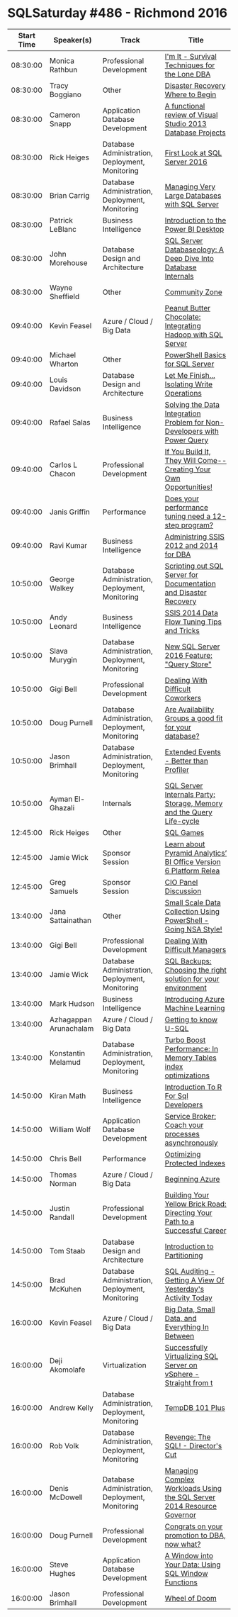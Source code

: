 # SQLSaturday #486 - Richmond 2016
Start Time|Speaker(s)|Track|Title
---|---|---|---
08:30:00|Monica Rathbun|Professional Development|[I'm It - Survival Techniques for the Lone DBA](41439.md)
08:30:00|Tracy Boggiano|Other|[Disaster Recovery Where to Begin](41686.md)
08:30:00|Cameron Snapp|Application  Database Development|[A functional review of Visual Studio 2013 Database Projects](42452.md)
08:30:00|Rick Heiges|Database Administration, Deployment, Monitoring|[First Look at SQL Server 2016](44381.md)
08:30:00|Brian Carrig|Database Administration, Deployment, Monitoring|[Managing Very Large Databases with SQL Server](45163.md)
08:30:00|Patrick LeBlanc|Business Intelligence|[Introduction to the Power BI Desktop](45449.md)
08:30:00|John Morehouse|Database Design and Architecture|[SQL Server Databaseology: A Deep Dive Into Database Internals](45498.md)
08:30:00|Wayne Sheffield|Other|[Community Zone](46010.md)
09:40:00|Kevin Feasel|Azure / Cloud / Big Data|[Peanut Butter  Chocolate:  Integrating Hadoop with SQL Server](41549.md)
09:40:00|Michael Wharton|Other|[PowerShell Basics for SQL Server](41682.md)
09:40:00|Louis Davidson|Database Design and Architecture|[Let Me Finish... Isolating Write Operations](42230.md)
09:40:00|Rafael Salas|Business Intelligence|[Solving the Data Integration Problem for Non-Developers with Power Query](45080.md)
09:40:00|Carlos L Chacon|Professional Development|[If You Build It, They Will Come--Creating Your Own Opportunities!](45494.md)
09:40:00|Janis Griffin|Performance|[Does your performance tuning need a 12-step program?](45513.md)
09:40:00|Ravi Kumar|Business Intelligence|[Administring SSIS 2012 and 2014 for DBA](47774.md)
10:50:00|George Walkey|Database Administration, Deployment, Monitoring|[Scripting out SQL Server for Documentation and Disaster Recovery](41394.md)
10:50:00|Andy Leonard|Business Intelligence|[SSIS 2014 Data Flow Tuning Tips and Tricks](41423.md)
10:50:00|Slava Murygin|Database Administration, Deployment, Monitoring|[New SQL Server 2016 Feature: "Query Store"](42014.md)
10:50:00|Gigi Bell|Professional Development|[Dealing With Difficult Coworkers](42698.md)
10:50:00|Doug Purnell|Database Administration, Deployment, Monitoring|[Are Availability Groups a good fit for your database?](45039.md)
10:50:00|Jason Brimhall|Database Administration, Deployment, Monitoring|[Extended Events - Better than Profiler](45456.md)
10:50:00|Ayman El-Ghazali|Internals|[SQL Server Internals Party: Storage, Memory and the Query Life-cycle](45467.md)
12:45:00|Rick Heiges|Other|[SQL Games](44862.md)
12:45:00|Jamie Wick|Sponsor Session|[Learn about Pyramid Analytics’ BI Office Version 6 Platform Relea](48755.md)
12:45:00|Greg Samuels|Sponsor Session|[CIO Panel Discussion](48756.md)
13:40:00|Jana Sattainathan|Other|[Small Scale Data Collection Using PowerShell -  Going NSA Style!](41671.md)
13:40:00|Gigi Bell|Professional Development|[Dealing With Difficult Managers](42697.md)
13:40:00|Jamie Wick|Database Administration, Deployment, Monitoring|[SQL Backups: Choosing the right solution for your environment](42699.md)
13:40:00|Mark Hudson|Business Intelligence|[Introducing Azure Machine Learning](45475.md)
13:40:00|Azhagappan Arunachalam|Azure / Cloud / Big Data|[Getting to know U-SQL](45550.md)
13:40:00|Konstantin Melamud|Database Administration, Deployment, Monitoring|[Turbo Boost Performance: In Memory Tables index optimizations](46486.md)
14:50:00|Kiran Math|Business Intelligence|[Introduction To R For Sql Developers](41444.md)
14:50:00|William Wolf|Application  Database Development|[Service Broker: Coach your processes asynchronously](41923.md)
14:50:00|Chris Bell|Performance|[Optimizing Protected Indexes](42692.md)
14:50:00|Thomas Norman|Azure / Cloud / Big Data|[Beginning Azure](44893.md)
14:50:00|Justin Randall|Professional Development|[Building Your Yellow Brick Road: Directing Your Path to a Successful Career](45372.md)
14:50:00|Tom Staab|Database Design and Architecture|[Introduction to Partitioning](45488.md)
14:50:00|Brad McKuhen|Database Administration, Deployment, Monitoring|[SQL Auditing - Getting A View Of Yesterday's Activity Today](45547.md)
16:00:00|Kevin Feasel|Azure / Cloud / Big Data|[Big Data, Small Data, and Everything In Between](41550.md)
16:00:00|Deji Akomolafe|Virtualization|[Successfully Virtualizing SQL Server on vSphere - Straight from t](41669.md)
16:00:00|Andrew Kelly|Database Administration, Deployment, Monitoring|[TempDB 101 Plus](41758.md)
16:00:00|Rob Volk|Database Administration, Deployment, Monitoring|[Revenge: The SQL! - Director's Cut](44747.md)
16:00:00|Denis McDowell|Database Administration, Deployment, Monitoring|[Managing Complex Workloads Using the SQL Server 2014 Resource Governor](44858.md)
16:00:00|Doug Purnell|Professional Development|[Congrats on your promotion to DBA, now what?](45038.md)
16:00:00|Steve Hughes|Application  Database Development|[A Window into Your Data: Using SQL Window Functions](45458.md)
16:00:00|Jason Brimhall|Professional Development|[Wheel of Doom](46034.md)
